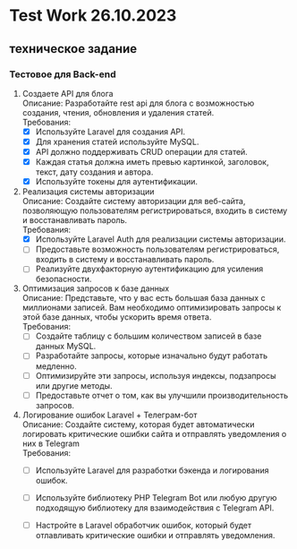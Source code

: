 # Test Work 26.10.2023

## техническое задание

### Тестовое для Back-end
1. Создаете API для блога\
   Описание: Разработайте rest api для блога с возможностью создания, чтения, обновления и удаления статей.\
   Требования:
   - [x] Используйте Laravel для создания API.
   - [x] Для хранения статей используйте MySQL.
   - [x] API должно поддерживать CRUD операции для статей.
   - [x] Каждая статья должна иметь превью картинкой, заголовок, текст, дату создания и автора.
   - [x] Используйте токены для аутентификации.
2. Реализация системы авторизации\
   Описание: Создайте систему авторизации для веб-сайта, позволяющую пользователям регистрироваться, входить в систему и восстанавливать пароль.\
   Требования:
   - [x] Используйте Laravel Auth для реализации системы авторизации.
   - [ ] Предоставьте возможность пользователям регистрироваться, входить в систему и восстанавливать пароль.
   - [ ] Реализуйте двухфакторную аутентификацию для усиления безопасности.
3. Оптимизация запросов к базе данных\
   Описание: Представьте, что у вас есть большая база данных с миллионами записей. Вам необходимо оптимизировать запросы к этой базе данных, чтобы ускорить время ответа.\
   Требования:
   - [ ] Создайте таблицу с большим количеством записей в базе данных MySQL.
   - [ ] Разработайте запросы, которые изначально будут работать медленно.
   - [ ] Оптимизируйте эти запросы, используя индексы, подзапросы или другие методы.
   - [ ] Предоставьте отчет о том, как вы улучшили производительность запросов.
4. Логирование ошибок Laravel + Телеграм-бот\
   Описание: Создайте систему, которая будет автоматически логировать критические ошибки сайта и отправлять уведомления о них в Telegram\
   Требования:
   - [ ] Используйте Laravel для разработки бэкенда и логирования ошибок.
   - [ ] Используйте библиотеку PHP Telegram Bot или любую другую подходящую библиотеку для взаимодействия с Telegram API.
   - [ ] Настройте в Laravel обработчик ошибок, который будет отлавливать критические ошибки и отправлять уведомления.


